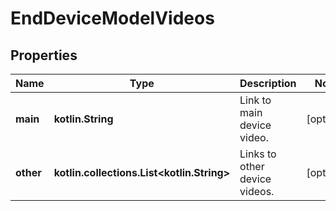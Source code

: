 
# EndDeviceModelVideos

## Properties
Name | Type | Description | Notes
------------ | ------------- | ------------- | -------------
**main** | **kotlin.String** | Link to main device video. |  [optional]
**other** | **kotlin.collections.List&lt;kotlin.String&gt;** | Links to other device videos. |  [optional]



